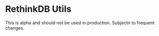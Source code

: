 # RethinkDB Utils  

This is alpha and should not be used in production.
Subjectn to frequent changes.
